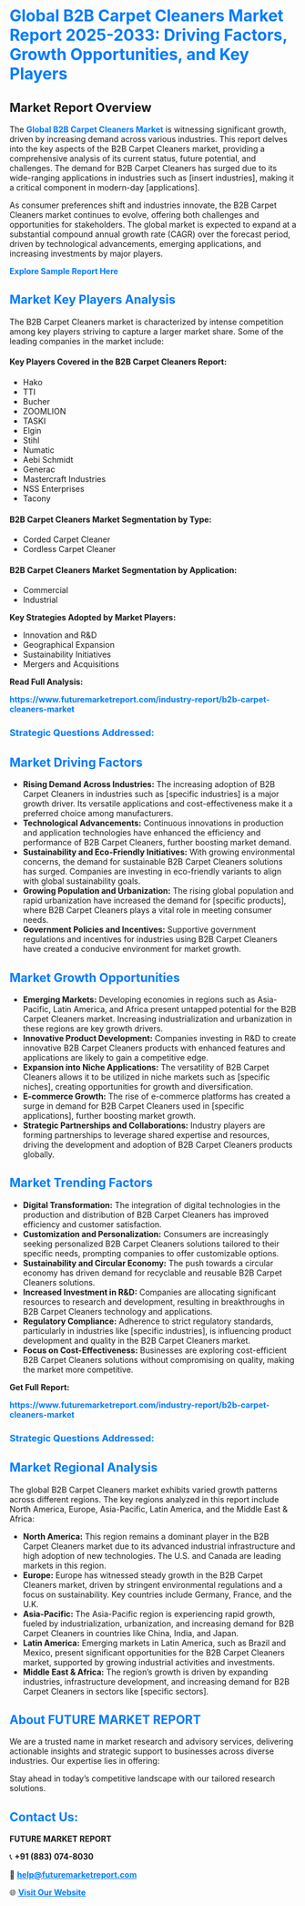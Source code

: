 <h1 style="color: #007BFF;">Global B2B Carpet Cleaners Market Report 2025-2033: Driving Factors, Growth Opportunities, and Key Players</h1>

<section id="overview">
<h2>Market Report Overview</h2>
<p>The <a href="https://www.futuremarketreport.com/industry-report/b2b-carpet-cleaners-market" style="color: #007BFF; text-decoration: none;"><strong>Global B2B Carpet Cleaners Market</strong></a> is witnessing significant growth, driven by increasing demand across various industries. This report delves into the key aspects of the B2B Carpet Cleaners market, providing a comprehensive analysis of its current status, future potential, and challenges. The demand for B2B Carpet Cleaners has surged due to its wide-ranging applications in industries such as [insert industries], making it a critical component in modern-day [applications].</p>
<p>As consumer preferences shift and industries innovate, the B2B Carpet Cleaners market continues to evolve, offering both challenges and opportunities for stakeholders. The global market is expected to expand at a substantial compound annual growth rate (CAGR) over the forecast period, driven by technological advancements, emerging applications, and increasing investments by major players.</p>
</section>

<section id="overview">
<p><a href="https://www.futuremarketreport.com/request-sample/reportId=62729" style="color: #007BFF; text-decoration: none;"><strong>Explore Sample Report Here</strong></a></p>
</section>

<section id="key-players">
<h2 style="color: #007BFF;">Market Key Players Analysis</h2>
<p>The B2B Carpet Cleaners market is characterized by intense competition among key players striving to capture a larger market share. Some of the leading companies in the market include:</p>
<h4>Key Players Covered in the B2B Carpet Cleaners Report:</h4>
<ul><li>Hako</li><li>TTI</li><li>Bucher</li><li>ZOOMLION</li><li>TASKI</li><li>Elgin</li><li>Stihl</li><li>Numatic</li><li>Aebi Schmidt</li><li>Generac</li><li>Mastercraft Industries</li><li>NSS Enterprises</li><li>Tacony</li></ul>
<h4>B2B Carpet Cleaners Market Segmentation by Type:</h4>
<ul><li>Corded Carpet Cleaner</li><li>Cordless Carpet Cleaner</li></ul>

<h4>B2B Carpet Cleaners Market Segmentation by Application:</h4>
<ul><li>Commercial</li><li>Industrial</li></ul>
<p><strong>Key Strategies Adopted by Market Players:</strong></p>
<ul>
<li>Innovation and R&D</li>
<li>Geographical Expansion</li>
<li>Sustainability Initiatives</li>
<li>Mergers and Acquisitions</li>
</ul>
</section>

<section>
<p><strong>Read Full Analysis: </strong></p><a href="https://www.futuremarketreport.com/industry-report/b2b-carpet-cleaners-market" style="color: #007BFF; text-decoration: none;"><strong>https://www.futuremarketreport.com/industry-report/b2b-carpet-cleaners-market</strong></a>
<h3 style="color: #007BFF;">Strategic Questions Addressed:</h3>
</section>

<section id="driving-factors">
<h2 style="color: #007BFF;">Market Driving Factors</h2>
<ul>
<li><strong>Rising Demand Across Industries:</strong> The increasing adoption of B2B Carpet Cleaners in industries such as [specific industries] is a major growth driver. Its versatile applications and cost-effectiveness make it a preferred choice among manufacturers.</li>
<li><strong>Technological Advancements:</strong> Continuous innovations in production and application technologies have enhanced the efficiency and performance of B2B Carpet Cleaners, further boosting market demand.</li>
<li><strong>Sustainability and Eco-Friendly Initiatives:</strong> With growing environmental concerns, the demand for sustainable B2B Carpet Cleaners solutions has surged. Companies are investing in eco-friendly variants to align with global sustainability goals.</li>
<li><strong>Growing Population and Urbanization:</strong> The rising global population and rapid urbanization have increased the demand for [specific products], where B2B Carpet Cleaners plays a vital role in meeting consumer needs.</li>
<li><strong>Government Policies and Incentives:</strong> Supportive government regulations and incentives for industries using B2B Carpet Cleaners have created a conducive environment for market growth.</li>
</ul>
</section>

<section id="growth-opportunities">
<h2 style="color: #007BFF;">Market Growth Opportunities</h2>
<ul>
<li><strong>Emerging Markets:</strong> Developing economies in regions such as Asia-Pacific, Latin America, and Africa present untapped potential for the B2B Carpet Cleaners market. Increasing industrialization and urbanization in these regions are key growth drivers.</li>
<li><strong>Innovative Product Development:</strong> Companies investing in R&D to create innovative B2B Carpet Cleaners products with enhanced features and applications are likely to gain a competitive edge.</li>
<li><strong>Expansion into Niche Applications:</strong> The versatility of B2B Carpet Cleaners allows it to be utilized in niche markets such as [specific niches], creating opportunities for growth and diversification.</li>
<li><strong>E-commerce Growth:</strong> The rise of e-commerce platforms has created a surge in demand for B2B Carpet Cleaners used in [specific applications], further boosting market growth.</li>
<li><strong>Strategic Partnerships and Collaborations:</strong> Industry players are forming partnerships to leverage shared expertise and resources, driving the development and adoption of B2B Carpet Cleaners products globally.</li>
</ul>
</section>

<section id="trending-factors">
<h2 style="color: #007BFF;">Market Trending Factors</h2>
<ul>
<li><strong>Digital Transformation:</strong> The integration of digital technologies in the production and distribution of B2B Carpet Cleaners has improved efficiency and customer satisfaction.</li>
<li><strong>Customization and Personalization:</strong> Consumers are increasingly seeking personalized B2B Carpet Cleaners solutions tailored to their specific needs, prompting companies to offer customizable options.</li>
<li><strong>Sustainability and Circular Economy:</strong> The push towards a circular economy has driven demand for recyclable and reusable B2B Carpet Cleaners solutions.</li>
<li><strong>Increased Investment in R&D:</strong> Companies are allocating significant resources to research and development, resulting in breakthroughs in B2B Carpet Cleaners technology and applications.</li>
<li><strong>Regulatory Compliance:</strong> Adherence to strict regulatory standards, particularly in industries like [specific industries], is influencing product development and quality in the B2B Carpet Cleaners market.</li>
<li><strong>Focus on Cost-Effectiveness:</strong> Businesses are exploring cost-efficient B2B Carpet Cleaners solutions without compromising on quality, making the market more competitive.</li>
</ul>
</section>

<section>
<p><strong>Get Full Report: </strong></p><a href="https://www.futuremarketreport.com/industry-report/b2b-carpet-cleaners-market" style="color: #007BFF; text-decoration: none;"><strong>https://www.futuremarketreport.com/industry-report/b2b-carpet-cleaners-market</strong></a>
<h3 style="color: #007BFF;">Strategic Questions Addressed:</h3>
</section>


<section id="regional-analysis">
<h2 style="color: #007BFF;">Market Regional Analysis</h2>
<p>The global B2B Carpet Cleaners market exhibits varied growth patterns across different regions. The key regions analyzed in this report include North America, Europe, Asia-Pacific, Latin America, and the Middle East & Africa:</p>
<ul>
<li><strong>North America:</strong> This region remains a dominant player in the B2B Carpet Cleaners market due to its advanced industrial infrastructure and high adoption of new technologies. The U.S. and Canada are leading markets in this region.</li>
<li><strong>Europe:</strong> Europe has witnessed steady growth in the B2B Carpet Cleaners market, driven by stringent environmental regulations and a focus on sustainability. Key countries include Germany, France, and the U.K.</li>
<li><strong>Asia-Pacific:</strong> The Asia-Pacific region is experiencing rapid growth, fueled by industrialization, urbanization, and increasing demand for B2B Carpet Cleaners in countries like China, India, and Japan.</li>
<li><strong>Latin America:</strong> Emerging markets in Latin America, such as Brazil and Mexico, present significant opportunities for the B2B Carpet Cleaners market, supported by growing industrial activities and investments.</li>
<li><strong>Middle East & Africa:</strong> The region’s growth is driven by expanding industries, infrastructure development, and increasing demand for B2B Carpet Cleaners in sectors like [specific sectors].</li>
</ul>
</section>

<footer>
<h2 style="color: #007BFF;">About FUTURE MARKET REPORT</h2>
<p>We are a trusted name in market research and advisory services, delivering actionable insights and strategic support to businesses across diverse industries. Our expertise lies in offering:</p>

<p>Stay ahead in today’s competitive landscape with our tailored research solutions.</p>

<h2 style="color: #007BFF;">Contact Us:</h2>
<p><strong>FUTURE MARKET REPORT</strong></p>
<p>📞 <strong>+91 (883) 074-8030</strong></p>
<p>📧 <strong><a href="mailto:help@futuremarketreport.com" style="color: #007BFF;">help@futuremarketreport.com</a></strong></p>
<p>🌐 <strong><a href="https://www.futuremarketreport.com/" style="color: #007BFF;">Visit Our Website</a></strong></p>
</footer>